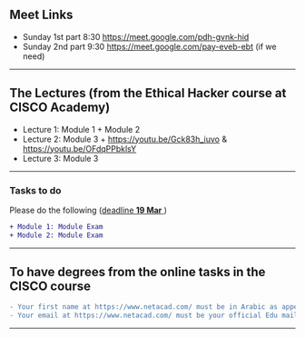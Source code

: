 ## Meet Links
- Sunday 1st part 8:30 https://meet.google.com/pdh-gvnk-hid
- Sunday 2nd part 9:30 https://meet.google.com/pay-eveb-ebt (if we need)
---

## The Lectures (from the Ethical Hacker course at CISCO Academy)
- Lecture 1: Module 1 + Module 2
- Lecture 2: Module 3 + https://youtu.be/Gck83h_iuvo & https://youtu.be/OFdqPPbklsY
- Lecture 3: Module 3 
---

### Tasks to do
Please do the following (<ins>deadline **19 Mar** </ins>)
```diff
+ Module 1: Module Exam
+ Module 2: Module Exam
```
---

## To have degrees from the online tasks in the CISCO course
```diff
- Your first name at https://www.netacad.com/ must be in Arabic as appears in your official academic ID (full name)
- Your email at https://www.netacad.com/ must be your official Edu mail as appears in your official academic ID
```
---

<!--
```diff
- There are no lectures on 15 and 16 Feb 2025
```
-->




<!--
### Lectures
- Lectures 1, 2, and 3: please check the above folders
- Lectures 4 and 5: please check the Skills for All course (Ethical Hacker): Module 3
- Lectures 6, 7, and 8: please check the Skills for All course (Ethical Hacker): Module 6
---
-->

<!--
### Adding to the Online Course
If you are not added, please send an email from your Academic mail (ended by fci.bu.edu.eg). The email should contain:
- Your full Arabic name, as shown on your official faculty ID (four names at least)
- Your program (IS, SC, AI, ...)
- Your level (4th, 3rd, 2nd, ...)
- Your course name (Cloud, Data Analytics, Security, ...)
- Your Academic mail (ended by fci.bu.edu.eg)

 ```diff
- After being added to the Academy, please keep your email and Arabic Full name as it is
+ The purpose of the previous point is to be sure you have your correct degrees based on your work in the course
+ Furthermore, the online course is on an academic platform, so we need to use our Academic emails
! When you receive the invitation, please check your Edu Mail (all inboxes, including Junk, Clutter, ...)
+ It would be better if you all collaborate to send all students' names on one sheet (Excel File) in one email.
``` 
---
-->





<!--

### We have finished our lectures. 


Please do the following (<ins>deadline **15 May** </ins>)
```diff
- Ethical Hacker: Course Final Exam (important)
+ ( You may need to finish the End of Course Survey first)
```




-->





<!--
```diff
+  The next lectures will be on 29 April at "Modareg 5", Insha Allah. 
```
-->

<!--
### Tasks to do
Please do the following (<ins>deadline **31 March** *(extended)*</ins>)
```diff
- Module 3: Assessment Quiz (3.5.3)
```
---
-->


<!--
### Skills for All (CISCO Networking Academy)
- You have been invited to the Ethical Hacker course
- Please check your Edu Mail (all inboxes, including Junk, Clutter, ...)
---
-->

<!--
### Zoom
- https://us05web.zoom.us/j/82861851614?pwd=1KCjaJbmRJvzLje2Kab3MuZVXNMuSL.1
- Saturday 02:00 pm
-->

<!--
### Adding to AWS Academy
If you are not added, please send an email from your Academic mail (ended by fci.bu.edu.eg). The email should contain:
- Your full Arabic name, as shown on your official faculty ID
- Your program IS, SC, AI, ...
- Your level 4th, 3rd, 2nd, ...
- Your course name 

 ```diff
- After being added to AWS Academy, please keep your email and Arabic Full name as it is
``` 
-->
<!--
#### Exams
```diff
+ "CyberOps Associate 1.0 Final exam" is now open. We have to solve it before 14 May.
  - (to be able to take this assessment, we need to do the Course Feedback first)
+ Oral degrees will depend on these online Exams.
```
-->

<!--
#### Exam
```diff
+ "Cryptography and Endpoint Protection Group Exam" is now open. 
* We have to solve it before 21 April.
```
-->

<!--
```diff
+ كل عام وانتم بخير
- I will be available Today, 16 Apr, at 09:00 pm for any questions and course issues 
+ At the below Zoom link, please inform all your colleagues
```
-->

<!--
#### Zoom Link
+ https://us05web.zoom.us/j/83518532308?pwd=NXNJVXRTZmQ0dnhuU3A5ODNtanBRUT09
 -->


<!--
#### ACL
Could you check the uploaded ACL files and the below links for ACL videos
- https://drive.google.com/file/d/1whGMjnh4tGnsadrLUWnJNKJLCdm5CMN0/view?usp=sharing
- https://drive.google.com/file/d/1qtCUSbGjGxcYtKCCTrF8NjwYDScrWqXc/view?usp=sharing
-->
<!--
#### Netacad Course
- You have been added to the online CISCO course. Could you check your Edu Email for the course invitation.
- The first lecture has been uploaded in this repo.
-->

<!--
```diff
- The exams that will be open from Tuesday 17 May to Friday 20 May (a total of 4 days) are:
+ 1) PT Practice SA Part 1
+ 2) Course Feedback
+ 3) Final Exam
- Chapters 1,2,3, and 4 Exams are also opened (the degree will be less than who solved the first time)
+ This will be the last time to open any exam Insha Allah, please solve it in time.
+ Please inform all your colleuges.
```
-->

<!-- + zoom link: https://us05web.zoom.us/j/85205285866?pwd=bWVRSzNEbG1TendBSEJaZ3lkQithZz09  -->
<!-- - **Insha Allah, our next lecture will be online on Saturday 07 May @ 11:30 am (normal time before Ramadan)** --> 
